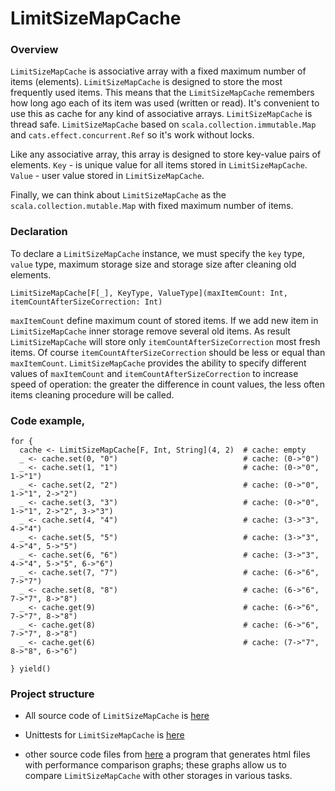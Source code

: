 # LimitSizeMapCache

### Overview
`LimitSizeMapCache` is associative array with a fixed maximum number of items (elements).
`LimitSizeMapCache` is designed to store the most frequently used items.
This means that the `LimitSizeMapCache` remembers how long ago each of its item was used (written or read).
It's convenient to use this as cache for any kind of associative arrays.
`LimitSizeMapCache` is thread safe.
`LimitSizeMapCache` based on `scala.collection.immutable.Map` and `cats.effect.concurrent.Ref` so it's work without locks.

Like any associative array, this array is designed to store key-value pairs of elements.
`Key` - is unique value for all items stored in `LimitSizeMapCache`.
`Value` - user value stored in `LimitSizeMapCache`.

Finally, we can think about `LimitSizeMapCache` as the `scala.collection.mutable.Map` with fixed maximum number of items.
### Declaration
To declare a `LimitSizeMapCache` instance, we must specify the `key` type, `value` type,
maximum storage size and storage size after cleaning old elements.
```
LimitSizeMapCache[F[_], KeyType, ValueType](maxItemCount: Int, itemCountAfterSizeCorrection: Int)
```
`maxItemCount` define maximum count of stored items. If we add new item in `LimitSizeMapCache` inner storage remove several old items.
As result `LimitSizeMapCache` will store only `itemCountAfterSizeCorrection` most fresh items.
Of course `itemCountAfterSizeCorrection` should be less or equal than `maxItemCount`.
`LimitSizeMapCache` provides the ability to specify different values of `maxItemCount` and `itemCountAfterSizeCorrection`
to increase speed of operation: the greater the difference in count values,
the less often items cleaning procedure will be called.

### Code example,
```
for {
  cache <- LimitSizeMapCache[F, Int, String](4, 2)  # cache: empty
  _ <- cache.set(0, "0")                            # cache: (0->"0")
  _ <- cache.set(1, "1")                            # cache: (0->"0", 1->"1")
  _ <- cache.set(2, "2")                            # cache: (0->"0", 1->"1", 2->"2")
  _ <- cache.set(3, "3")                            # cache: (0->"0", 1->"1", 2->"2", 3->"3")
  _ <- cache.set(4, "4")                            # cache: (3->"3", 4->"4")
  _ <- cache.set(5, "5")                            # cache: (3->"3", 4->"4", 5->"5")
  _ <- cache.set(6, "6")                            # cache: (3->"3", 4->"4", 5->"5", 6->"6")
  _ <- cache.set(7, "7")                            # cache: (6->"6", 7->"7")
  _ <- cache.set(8, "8")                            # cache: (6->"6", 7->"7", 8->"8")
  _ <- cache.get(9)                                 # cache: (6->"6", 7->"7", 8->"8")
  _ <- cache.get(8)                                 # cache: (6->"6", 7->"7", 8->"8")
  _ <- cache.get(6)                                 # cache: (7->"7", 8->"8", 6->"6")
  
} yield()
```

### Project structure
* All source code of `LimitSizeMapCache` is [here](https://github.com/SivkovAV/mapCache/blob/master/LimitSizeMapCache/src/main/scala/stereo/rchain/mapcache/cacheImplamentations/LimitSizeMapCache.scala)

* Unittests for `LimitSizeMapCache` is [here](https://github.com/SivkovAV/mapCache/blob/master/LimitSizeMapCache/src/test/scala/stereo/rchain/mapcache/TestForCustomCache.scala)

* other source code files from [here](https://github.com/SivkovAV/mapCache) a program that generates html files
with performance comparison graphs; these graphs allow us to compare `LimitSizeMapCache` with other storages in various tasks.
